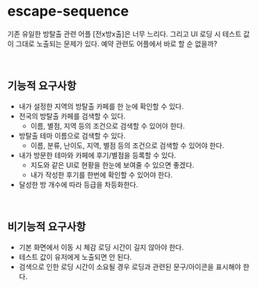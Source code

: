 # escape-sequence

기존 유일한 방탈출 관련 어플 [전x방x출]은 너무 느리다. 그리고 UI 로딩 시 테스트 값이 그대로 노출되는 문제가 있다.
예약 관련도 어플에서 바로 할 순 없을까?

<br>

## 기능적 요구사항

- 내가 설정한 지역의 방탈출 카페를 한 눈에 확인할 수 있다.
- 전국의 방탈출 카페를 검색할 수 있다.
  - 이름, 별점, 지역 등의 조건으로 검색할 수 있어야 한다.
- 방탈출 테마 이름으로 검색할 수 있다.
  - 이름, 분류, 난이도, 지역, 별점 등의 조건으로 검색할 수 있어야 한다.
- 내가 방문한 테마와 카페에 후기/별점을 등록할 수 있다.
  - 지도와 같은 UI로 현황을 한눈에 보여줄 수 있으면 좋겠다.
  - 내가 작성한 후기를 한번에 확인할 수 있어야 한다.
- 달성한 방 개수에 따라 등급을 차등화한다.

<br>

## 비기능적 요구사항

- 기본 화면에서 이동 시 체감 로딩 시간이 길지 않아야 한다.
- 테스트 값이 유저에게 노출되면 안 된다.
- 검색으로 인한 로딩 시간이 소요될 경우 로딩과 관련된 문구/아이콘을 표시해야 한다.
